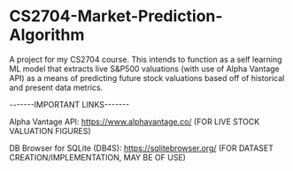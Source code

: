 # CS2704-Market-Prediction-Algorithm

A project for my CS2704 course. This intends to function as a self learning ML model that extracts live S&P500 valuations (with use of Alpha Vantage API) as a means of predicting future stock valuations based off of historical and present data metrics.

-------IMPORTANT LINKS-------

Alpha Vantage API: https://www.alphavantage.co/ (FOR LIVE STOCK VALUATION FIGURES)

DB Browser for SQLite (DB4S): https://sqlitebrowser.org/ (FOR DATASET CREATION/IMPLEMENTATION, MAY BE OF USE)




